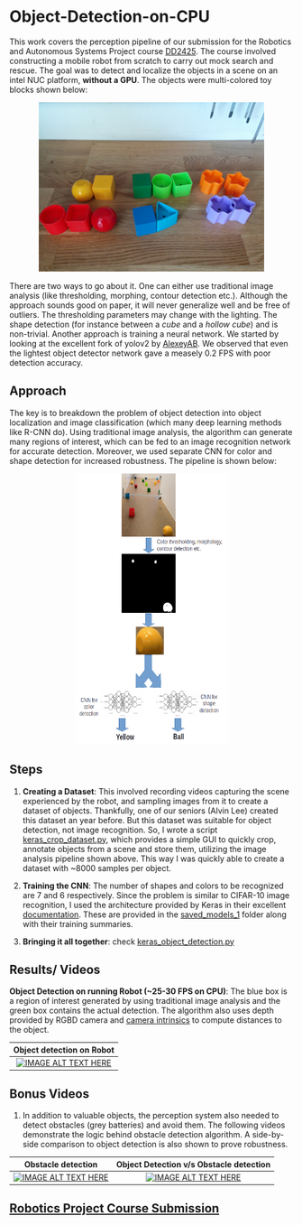 # Object-Detection-on-CPU
This work covers the perception pipeline of our submission for the Robotics and Autonomous Systems Project course [DD2425](https://www.kth.se/student/kurser/kurs/DD2425?l=en). The course involved constructing a mobile robot from scratch to carry out mock search and rescue. The goal was to detect and localize the objects in a scene on an intel NUC platform, **without a GPU**.  The objects were multi-colored toy blocks shown below: 

<p align="center">
<img src="./docs/ras_objects.jpg" width="400" height="300">
</p>

There are two ways to go about it. One can either use traditional image analysis (like thresholding, morphing, contour detection etc.). Although the approach sounds good on paper, it will never generalize well and be free of outliers. The thresholding parameters may change with the lighting. The shape detection (for instance between a *cube* and a *hollow cube*) and is non-trivial. Another approach is training a neural network. We started by looking at the excellent fork of yolov2 by [AlexeyAB](https://github.com/AlexeyAB/yolo2_light). We observed that even the lightest object detector network gave a measely 0.2 FPS with poor detection accuracy. 

## Approach
The key is to breakdown the problem of object detection into object localization and image classification (which many deep learning methods like R-CNN do). Using traditional image analysis, the algorithm can generate many regions of interest, which can be fed to an image recognition network for accurate detection. Moreover, we used separate CNN for color and shape detection for increased robustness. The pipeline is shown below:

<p align="center">
<img src="./docs/pipeline.png" width="270" height="480">
</p>

## Steps
1. **Creating a Dataset**: This involved recording videos capturing the scene experienced by the robot, and sampling images from it to create a dataset of objects. Thankfully, one of our seniors (Alvin Lee) created this dataset an year before. But this dataset was suitable for object detection, not image recognition. So, I wrote a script [keras_crop_dataset.py](./keras_crop_dataset.py), which provides a simple GUI to quickly crop, annotate objects from a scene and store them, utilizing the image analysis pipeline shown above. This way I was quickly able to create a dataset with ~8000 samples per object.

2. **Training the CNN**: The number of shapes and colors to be recognized are 7 and 6 respectively. Since the problem is similar to CIFAR-10 image recognition, I used the architecture provided by Keras in their excellent [documentation](https://github.com/keras-team/keras/blob/master/examples/cifar10_cnn.py). These are provided in the [saved_models_1](./saved_models_1) folder along with their training summaries.

3. **Bringing it all together**: check [keras_object_detection.py](./keras_object_detection.py)

## Results/ Videos

**Object Detection on running Robot (~25-30 FPS on CPU)**: The blue box is a region of interest generated by using traditional image analysis and the green box contains the actual detection. The algorithm also uses depth provided by RGBD camera and [camera intrinsics](http://docs.ros.org/kinetic/api/sensor_msgs/html/msg/CameraInfo.html) to compute distances to the object.

Object detection on Robot             |  
:-------------------------:|
[![IMAGE ALT TEXT HERE](http://img.youtube.com/vi/kYFFCXGbXrY/0.jpg)](https://youtu.be/kYFFCXGbXrY)  |



## Bonus Videos
1. In addition to valuable objects, the perception system also needed to detect obstacles (grey batteries) and avoid them. The following videos demonstrate the logic behind obstacle detection algorithm. A side-by-side comparison to object detection is also shown to prove robustness.

Obstacle detection             |  Object Detection v/s Obstacle detection
:-------------------------:|:-------------------------:
[![IMAGE ALT TEXT HERE](http://img.youtube.com/vi/H6HnhnuMGn4/0.jpg)](https://youtu.be/H6HnhnuMGn4)  |  [![IMAGE ALT TEXT HERE](http://img.youtube.com/vi/6hN6UD0YFjo/0.jpg)](https://youtu.be/6hN6UD0YFjo)

## [Robotics Project Course Submission](./Robotics-Project-Videos.md)

